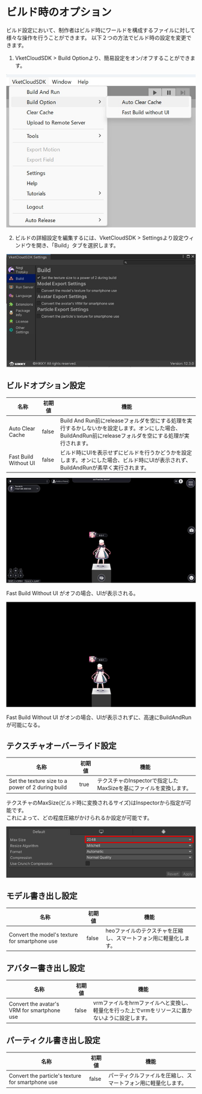 # ビルド時のオプション

ビルド設定において、制作者はビルド時にワールドを構成するファイルに対して様々な操作を行うことができます。
以下２つの方法でビルド時の設定を変更できます。

1. VketCloudSDK > Build Optionより、簡易設定をオン/オフすることができます。

![BuildOptions_0](img/BuildOptions_0.jpg)

2. ビルドの詳細設定を編集するには、VketCloudSDK > Settingsより設定ウィンドウを開き、「Build」タブを選択します。

![BuildOptions_1](img/BuildOptions_1.jpg)

## ビルドオプション設定
| 名称 | 初期値 | 機能 |
| ---- | ---- | ---- |
| Auto Clear Cache | false | Build And Run前にreleaseフォルダを空にする処理を実行するかしないかを設定します。オンにした場合、BuildAndRun前にreleaseフォルダを空にする処理が実行されます。 |
| Fast Build Without UI | false | ビルド時にUIを表示せずにビルドを行うかどうかを設定します。オンにした場合、ビルド時にUIが表示されず、BuildAndRunが素早く実行されます。 |

![BuildOptions_3](img/BuildOptions_3.jpg)

Fast Build Without UI がオフの場合、UIが表示される。

![BuildOptions_4](img/BuildOptions_4.jpg)

Fast Build Without UI がオンの場合、UIが表示されずに、高速にBuildAndRunが可能になる。


## テクスチャオーバーライド設定

| 名称 | 初期値 | 機能 |
| ---- | ---- | ---- |
| Set the texture size to a power of 2 during build | true | テクスチャのInspectorで指定したMaxSizeを基にファイルを変換します。 |

テクスチャのMaxSize(ビルド時に変換されるサイズ)はInspectorから指定が可能です。<br>
これによって、どの程度圧縮がかけられるか設定が可能です。

![BuildOptions_2](img/BuildOptions_2.jpg)

## モデル書き出し設定

| 名称 | 初期値 | 機能 |
| ---- | ---- | ---- |
| Convert the model's texture for smartphone use | false | heoファイルのテクスチャを圧縮し、スマートフォン用に軽量化します。 |

## アバター書き出し設定

| 名称 | 初期値 | 機能 |
| ---- | ---- | ---- |
| Convert the avatar's VRM for smartphone use | false | vrmファイルをhrmファイルへと変換し、軽量化を行った上でvrmをリソースに置かないように設定します。 |

## パーティクル書き出し設定

| 名称 | 初期値 | 機能 |
| ---- | ---- | ---- |
| Convert the particle's texture for smartphone use | false | パーティクルファイルを圧縮し、スマートフォン用に軽量化します。 |
